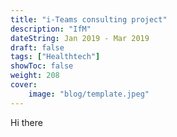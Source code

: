 ```yaml
---
title: "i-Teams consulting project"
description: "IfM"
dateString: Jan 2019 - Mar 2019
draft: false
tags: ["Healthtech"]
showToc: false
weight: 208
cover:
    image: "blog/template.jpeg"
--- 
```

Hi there